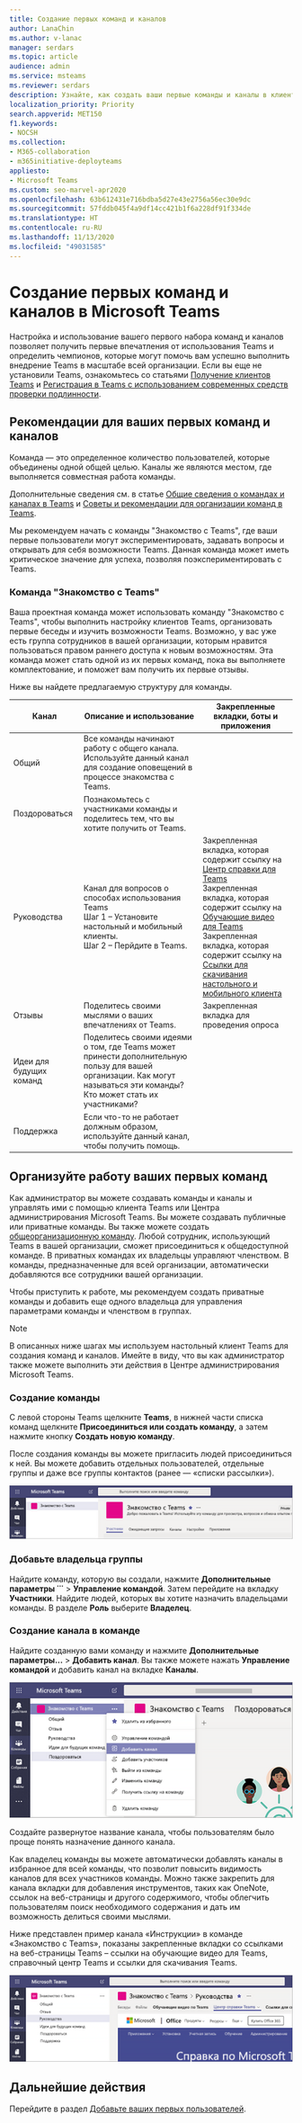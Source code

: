 ```yaml
---
title: Создание первых команд и каналов
author: LanaChin
ms.author: v-lanac
manager: serdars
ms.topic: article
audience: admin
ms.service: msteams
ms.reviewer: serdars
description: Узнайте, как создать ваши первые команды и каналы в клиенте Microsoft Teams или центре администрирования Microsoft Teams.
localization_priority: Priority
search.appverid: MET150
f1.keywords:
- NOCSH
ms.collection:
- M365-collaboration
- m365initiative-deployteams
appliesto:
- Microsoft Teams
ms.custom: seo-marvel-apr2020
ms.openlocfilehash: 63b612431e716bdba5d27e43e2756a56ec30e9dc
ms.sourcegitcommit: 57fddb045f4a9df14cc421b1f6a228df91f334de
ms.translationtype: HT
ms.contentlocale: ru-RU
ms.lasthandoff: 11/13/2020
ms.locfileid: "49031585"
---
```

# <a name="create-your-first-teams-and-channels-in-microsoft-teams"></a>Создание первых команд и каналов в Microsoft Teams

Настройка и использование вашего первого набора команд и каналов позволяет получить первые впечатления от использования Teams и определить чемпионов, которые могут помочь вам успешно выполнить внедрение Teams в масштабе всей организации. Если вы еще не установили Teams, ознакомьтесь со статьями [Получение клиентов Teams](get-clients.md) и [Регистрация в Teams с использованием современных средств проверки подлинности](sign-in-teams.md).

## <a name="suggestions-for-your-first-teams-and-channels"></a>Рекомендации для ваших первых команд и каналов

 Команда — это определенное количество пользователей, которые объединены одной общей целью. Каналы же являются местом, где выполняется совместная работа команды. 

Дополнительные сведения см. в статье [Общие сведения о командах и каналах в Teams](teams-channels-overview.md) и [Советы и рекомендации для организации команд в Teams](best-practices-organizing.md).

 Мы рекомендуем начать с команды "Знакомство с Teams", где ваши первые пользователи могут экспериментировать, задавать вопросы и открывать для себя возможности Teams. Данная команда может иметь критическое значение для успеха, позволяя поэкспериментировать с Teams. 

### <a name="get-to-know-teams-team"></a>Команда "Знакомство с Teams"
Ваша проектная команда может использовать команду "Знакомство с Teams", чтобы выполнить настройку клиентов Teams, организовать первые беседы и изучить возможности Teams. Возможно, у вас уже есть группа сотрудников в вашей организации, которым нравится пользоваться правом раннего доступа к новым возможностям. Эта команда может стать одной из их первых команд, пока вы выполняете комплектование, и поможет вам получить их первые отзывы.

Ниже вы найдете предлагаемую структуру для команды.

| Канал | Описание и использование | Закрепленные вкладки, боты и приложения |
| ------------ | -------------------- | -------------------- |
| Общий | Все команды начинают работу с общего канала. Используйте данный канал для создание оповещений в процессе знакомства с Teams. |  |
| Поздороваться | Познакомьтесь с участниками команды и поделитесь тем, что вы хотите получить от Teams. |  |
| Руководства | Канал для вопросов о способах использования Teams</br>Шаг 1 – Установите настольный и мобильный клиенты.</br>Шаг 2 – Перйдите в Teams.| Закрепленная вкладка, которая содержит ссылку на [Центр справки для Teams](https://support.office.com/teams)</br>Закрепленная вкладка, которая содержит ссылку на [Обучающие видео для Teams](https://support.office.com/article/microsoft-teams-video-training-4f108e54-240b-4351-8084-b1089f0d21d7)</br>Закрепленная вкладка, которая содержит ссылку на [Ссылки для скачивания настольного и мобильного клиента](https://teams.microsoft.com/downloads) |
| Отзывы | Поделитесь своими мыслями о ваших впечатлениях от Teams. | Закрепленная вкладка для проведения опроса|
| Идеи для будущих команд | Поделитесь своими идеями о том, где Teams может принести дополнительную пользу для вашей организации. Как могут называться эти команды? Кто может стать их участниками? ||
| Поддержка | Если что-то не работает должным образом, используйте данный канал, чтобы получить помощь. ||

## <a name="get-your-first-teams-up-and-running"></a>Организуйте работу ваших первых команд
Как администратор вы можете создавать команды и каналы и управлять ими с помощью клиента Teams или Центра администрирования Microsoft Teams. Вы можете создавать публичные или приватные команды. Вы также можете создать [общеорганизационную команду](create-an-org-wide-team.md). Любой сотрудник, использующий Teams в вашей организации, сможет присоединиться к общедоступной команде. В приватных командах их владельцы управляют членством. В команды, предназначенные для всей организации, автоматически добавляются все сотрудники вашей организации. 

Чтобы приступить к работе, мы рекомендуем создать приватные команды и добавить еще одного владельца для управления параметрами команды и членством в группах. 

> [!NOTE]
> В описанных ниже шагах мы используем настольный клиент Teams для создания команд и каналов. Имейте в виду, что вы как администратор также можете выполнить эти действия в Центре администрирования Microsoft Teams.

### <a name="create-a-team"></a>Создание команды

С левой стороны Teams щелкните **Teams**, в нижней части списка команд щелкните **Присоединиться или создать команду**, а затем нажмите кнопку **Создать новую команду**.

После создания команды вы можете пригласить людей присоединиться к ней. Вы можете добавить отдельных пользователей, отдельные группы и даже все группы контактов (ранее — «списки рассылки»). 

![Снимок экрана: пример команды, содержащий название команды и ее описание](media/get-started-with-teams-create-team.png "Снимок экрана: пример команды «Знакомство с Teams», содержащий название команды и ее описание") 

### <a name="add-a-team-owner"></a>Добавьте владельца группы
Найдите команду, которую вы создали, нажмите **Дополнительные параметры ˙˙˙** > **Управление командой**. Затем перейдите на вкладку **Участники**. Найдите людей, которых вы хотите назначить владельцами команды. В разделе **Роль** выберите **Владелец**.

### <a name="create-a-channel-in-a-team"></a>Создание канала в команде
Найдите созданную вами команду и нажмите **Дополнительные параметры...** > **Добавить канал**. Вы также можете нажать **Управление командой** и добавить канал на вкладке **Каналы**. 

![Снимок экрана: параметры, доступные при нажатии кнопки "Дополнительные параметры"](media/get-started-with-teams-add-channel.png "Снимок экрана: параметры «Добавить канал», «Управление командой» и другие параметры, доступные при нажатии кнопки «Дополнительные параметры» для команды") 

Создайте развернутое название канала, чтобы пользователям было проще понять назначение данного канала. 

Как владелец команды вы можете автоматически добавлять каналы в избранное для всей команды, что позволит повысить видимость каналов для всех участников команды. Можно также закрепить для канала вкладки для добавления инструментов, таких как OneNote, ссылок на веб-страницы и другого содержимого, чтобы облегчить пользователям поиск необходимого содержания и дать им возможность делиться своими мыслями.  

Ниже представлен пример канала «Инструкции» в команде «Знакомство с Teams», показаны закрепленные вкладки со ссылками на веб-страницы Teams &ndash; cсылки на обучающие видео для Teams, справочный центр Teams и ссылки для скачивания Teams. 

![Снимок экрана: вкладки, закрепленные в примере команды](media/get-started-with-teams-add-tabs.png "Снимок экрана: вкладки, закрепленные в примере команды «Знакомство с Teams».") 

## <a name="next-steps"></a>Дальнейшие действия
Перейдите в раздел [Добавьте ваших первых пользователей](get-started-with-teams-onboard-early-adopters.md).
